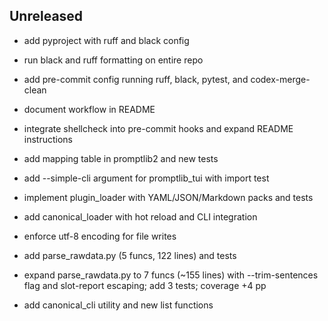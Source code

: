 ## Unreleased
- add pyproject with ruff and black config
- run black and ruff formatting on entire repo
- add pre-commit config running ruff, black, pytest, and codex-merge-clean
- document workflow in README
- integrate shellcheck into pre-commit hooks and expand README instructions
- add mapping table in promptlib2 and new tests
- add --simple-cli argument for promptlib_tui with import test
- implement plugin_loader with YAML/JSON/Markdown packs and tests
- add canonical_loader with hot reload and CLI integration







- enforce utf-8 encoding for file writes

- add parse_rawdata.py (5 funcs, 122 lines) and tests
- expand parse_rawdata.py to 7 funcs (~155 lines) with --trim-sentences flag and
  slot-report escaping; add 3 tests; coverage +4 pp




- add canonical_cli utility and new list functions
